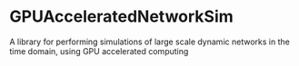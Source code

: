 # GPUAcceleratedNetworkSim
A library for performing simulations of large scale dynamic networks in the time domain, using GPU accelerated computing
